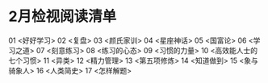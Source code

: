# 2月检视阅读清单
01 <好好学习>
02 <复盘>
03 <颜氏家训>
04 <星座神话>
05 <国富论>
06 <学习之道>
07 <刻意练习>
08 <练习的心态>
09 <习惯的力量>
10 <高效能人士的七个习惯>
11 <异类>
12 <精力管理>
13 <第五项修炼>
14  <知道做到>
15 <象与骑象人>
16 <人类简史>
17 <怎样解题>
